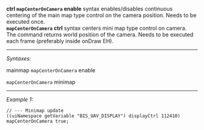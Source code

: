 **ctrl `mapCenterOnCamera` enable** syntax enables/disables continuous centering of the main map type control on the camera position. Needs to be executed once.<br>
**`mapCenterOnCamera` ctrl** syntax centers mini map type control on camera. The command returns world position of the camera. Needs to be executed each frame (preferably inside onDraw EH).


---
*Syntaxes:*

mainmap `mapCenterOnCamera` enable

`mapCenterOnCamera`  minimap

---
*Example 1:*

```sqf
// --- Minimap update
((uiNamespace getVariable "BIS_UAV_DISPLAY") displayCtrl 112410) mapCenterOnCamera true;
```